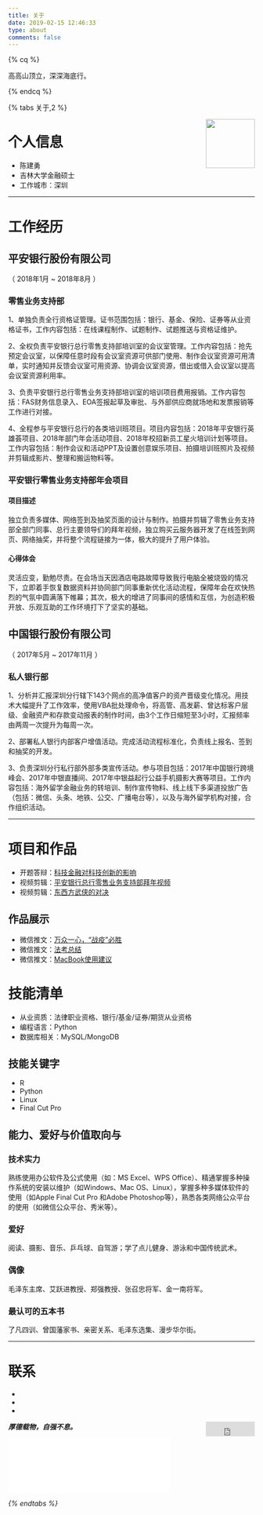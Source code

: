 ```yaml
---
title: 关于
date: 2019-02-15 12:46:33
type: about
comments: false
---
```

<script src="https://cdn.jsdelivr.net/gh/jackchenjy/balloon.js/balloon.min.js"></script>

{% cq %}

高高山顶立，深深海底行。

{% endcq %}    

{% tabs 关于,2 %}
<!-- tab 我的简历 -->

<div style="float:right">
    <img src="https://aixti.cn/res/vicky/vicky2.JPG" width="100">
</div>

# 个人信息

 - 陈建勇
 - 吉林大学金融硕士
 - 工作城市：深圳

---

# 工作经历

## 平安银行股份有限公司
（ 2018年1月 ~ 2018年8月 ）

### 零售业务支持部

1、单独负责全行资格证管理。证书范围包括：银行、基金、保险、证券等从业资格证书，工作内容包括：在线课程制作、试题制作、试题推送与资格证维护。

2、全权负责平安银行总行零售支持部培训室的会议室管理。工作内容包括：抢先预定会议室，以保障任意时段有会议室资源可供部门使用、制作会议室资源可用清单，实时通知并反馈会议室可用资源、协调会议室资源，借出或借入会议室以提高会议室资源利用率。

3、负责平安银行总行零售业务支持部培训室的培训项目费用报销。工作内容包括：FAS财务信息录入、EOA签报起草及审批、与外部供应商就场地和发票报销等工作进行对接。

4、全程参与平安银行总行的各类培训班项目。项目内容包括：2018年平安银行英雄荟项目、2018年部门年会活动项目、2018年校招新员工星火培训计划等项目。工作内容包括：制作会议和活动PPT及设置创意娱乐项目、拍摄培训班照片及视频并剪辑成影片、整理和搬运物料等。

### 平安银行零售业务支持部年会项目

#### 项目描述

独立负责多媒体、网络签到及抽奖页面的设计与制作。拍摄并剪辑了零售业务支持部全部门同事、总行主要领导们的拜年视频，独立购买云服务器开发了在线签到网页、网络抽奖，并将整个流程链接为一体，极大的提升了用户体验。

#### 心得体会

灵活应变，勤勉尽责。在会场当天因酒店电路故障导致我行电脑全被烧毁的情况下，立即着手恢复数据资料并协同部门同事重新优化活动流程，保障年会在欢快热烈的气氛中圆满落下帷幕；其次，极大的增进了同事间的感情和互信，为创造积极开放、乐观互助的工作环境打下了坚实的基础。

## 中国银行股份有限公司

（ 2017年5月 ~ 2017年11月 ）

### 私人银行部

1、分析并汇报深圳分行辖下143个网点的高净值客户的资产晋级变化情况。用技术大幅提升了工作效率，使用VBA批处理命令，将高管、高发薪、曾达标客户层级、金融资产和存款变动报表的制作时间，由3个工作日缩短至3小时，汇报频率由两周一次提升为每周一次。

2、部署私人银行内部客户增值活动。完成活动流程标准化，负责线上报名、签到和抽奖的开发。

3、负责深圳分行私行部外部多类宣传活动。参与项目包括：2017年中国银行跨境峰会、2017年中银直播间、2017年中银益起行公益手机摄影大赛等项目。工作内容包括：海外留学金融业务的转培训、制作宣传物料、线上线下多渠道投放广告（包括：微信、头条、地铁、公交、广播电台等），以及与海外留学机构对接，合作组织活动。

---

# 项目和作品

- 开题答辩：[科技金融对科技创新的影响](https://mp.weixin.qq.com/s/_4yH0E2KgCCUGyF39tJGIw)
- 视频剪辑：[平安银行总行零售业务支持部拜年视频](https://visionunion.cn/Life/happy-new-year.html)
- 视频剪辑：[东西方武侠的对决](https://mp.weixin.qq.com/s/9ZSvNoAqcV37Efa9i1kdAg)

## 作品展示

- 微信推文：[万众一心，“战疫”必胜](https://mp.weixin.qq.com/s/nn6wjNqp2L8sUxZHAQeX1Q)
- 微信推文：[法考总结](https://mp.weixin.qq.com/s/5IeHZnTwl2Zf095kLcaEpQ)
- 微信推文：[MacBook使用建议](https://mp.weixin.qq.com/s/x-bZmwUXGPWooqMSBWZoPg)

# 技能清单

- 从业资质：法律职业资格、银行/基金/证券/期货从业资格
- 编程语言：Python
- 数据库相关：MySQL/MongoDB

## 技能关键字

- R
- Python
- Linux
- Final Cut Pro

## 能力、爱好与价值取向与

### 技术实力 

熟练使用办公软件及公式使用（如：MS Excel、WPS Office）、精通掌握多种操作系统的安装以维护（如Windows、Mac OS、Linux），掌握多种多媒体软件的使用（如Apple Final Cut Pro 和Adobe Photoshop等），熟悉各类网络公众平台的使用（如微信公众平台、秀米等）。

### 爱好

阅读、摄影、音乐、乒乓球、自驾游；学了点儿健身、游泳和中国传统武术。

### 偶像

毛泽东主席、艾跃进教授、郑强教授、张召忠将军、金一南将军。

### 最认可的五本书

了凡四训、曾国藩家书、亲密关系、毛泽东选集、漫步华尔街。

---


# 联系

- [<i class="fa fa-fw fa-wechat">](https://chat.daovoice.io/?id=a13048b4)
- [<i class="fa fa-fw fa-github">](https://github.com/jackchenjy)
- [<i class="fa fa-fw fa-linkedin">](https://www.linkedin.com/in/jianyong-chen-9b51099b)

<!-- endtab -->
<!-- tab 本站 -->
<a class="gh-btn" id="gh-btn" href="https://github.com/jackchenjy/jackchenjy.github.io/" target="_blank" aria-label="Star on GitHub"><span class="gh-ico" aria-hidden="true"></span><span class="gh-text" id="gh-text"></span></a>
<iframe align="right" style="margin-left: 2px; margin-bottom:-5px;" frameborder="0" scrolling="0" width="100px" height="30px" src="https://ghbtns.com/github-btn.html?user=jackchenjy&amp;repo=jackchenjy.github.io&amp;type=star&amp;count=true">
</iframe>

**厚德载物，自强不息。**
<iframe frameborder="no" border="0" marginwidth="0" marginheight="0" width=330 height=110 src="//music.163.com/outchain/player?type=0&id=2683260205&auto=1&height=90"></iframe>

<!-- endtab -->
{% endtabs %}
